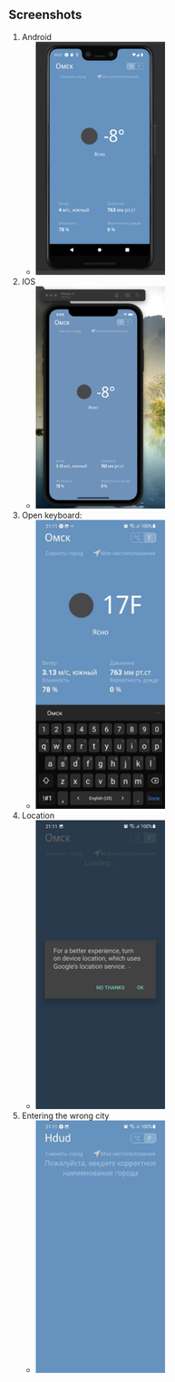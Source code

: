 <h2>Screenshots</h2>

<ol>
    <li>Android
        <ul>
            <li>
                <img src="./screenshots/android.png" width="50%" height="50%"/>
            </li>
        </ul>
    </li>
    <li>IOS
        <ul>
            <li>
                <img src="./screenshots/ios.png" width="50%" height="50%"/>
            </li>
        </ul>
    </li>
    <li>Open keyboard:
        <ul>
            <li>
                <img src="./screenshots/keyboard.jpeg" width="50%" height="50%"/>
            </li>
        </ul>
    </li>
    <li>Location
        <ul>
            <li>
                <img src="./screenshots/location.jpeg" width="50%" height="50%"/>
            </li>
        </ul>
    </li>
        <li>Entering the wrong city
        <ul>
            <li>
                <img src="./screenshots/uncorrect_city.jpeg" width="50%" height="50%"/>
            </li>
        </ul>
    </li>
</ol>